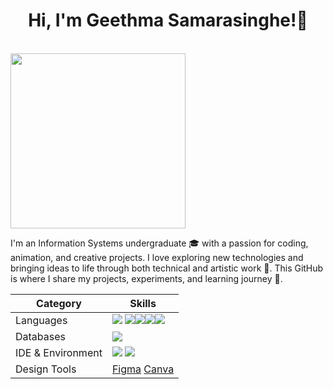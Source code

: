 <h1 align="center"> Hi, I'm Geethma Samarasinghe!👋</h1>
<br>
<img align="center" src="https://media4.giphy.com/media/v1.Y2lkPTc5MGI3NjExNndsOHRkNXJzd3BhanlkeGtnMDVjbzYxcW01aTV0cnI0Z2EyemNldSZlcD12MV9naWZzX3NlYXJjaCZjdD1n/L1R1tvI9svkIWwpVYr/200.webp" width=280px>


 I'm an Information Systems undergraduate 🎓 with a passion for coding, animation, and creative projects.
 I love exploring new technologies and bringing ideas to life through both technical and artistic work 🎨.
 This GitHub is where I share my projects, experiments, and learning journey 🍃.

 | Category        | Skills        |
|-----------------|---------------|
| Languages       | <img src="https://img.shields.io/badge/HTML5-E34F26?style=for-the-badge&logo=html5&logoColor=white"/> <img src="https://img.shields.io/badge/CSS3-1572B6?style=for-the-badge&logo=css3&logoColor=white"><img src="https://img.shields.io/badge/JavaScript-323330?style=for-the-badge&logo=javascript&logoColor=F7DF1E"/><img src="https://img.shields.io/badge/C-00599C?style=for-the-badge&logo=c&logoColor=white"/><img src="https://img.shields.io/badge/Java-ED8B00?style=for-the-badge&logo=java&logoColor=white"> |
| Databases |<img src="https://img.shields.io/badge/MySQL-005C84?style=for-the-badge&logo=mysql&logoColor=white"/> |
| IDE & Environment | <img src="https://img.shields.io/badge/VSCode-0078D4?style=for-the-badge&logo=visual%20studio%20code&logoColor=white"/> <img src="https://upload.wikimedia.org/wikipedia/commons/thumb/9/9c/IntelliJ_IDEA_Icon.svg/512px-IntelliJ_IDEA_Icon.svg.png">|
| Design Tools    | [Figma](https://img.shields.io/badge/Figma-F24E1E?style=flat&logo=figma&logoColor=white) [Canva](https://img.shields.io/badge/Canva-%2300C4CC.svg?style=for-the-badge&logo=Canva&logoColor=white)|
  

